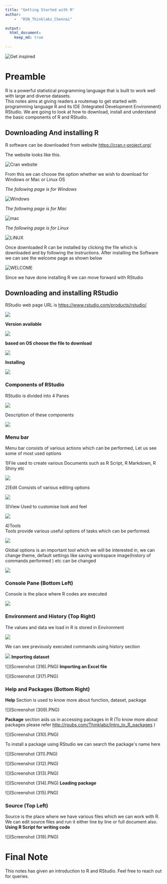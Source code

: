 ```yaml
---
title: "Getting Started with R"
author:    
    -  "RSN_Thinklabz_Chennai"

output:
  html_document:
    keep_md: true
    
---
```









![ Get inspired ](journey.jpg)


# Preamble 
R is a powerful statistical programming language that is built to work well with large and diverse datasets.   
This notes aims at giving readers a routemap to get started with programming language R and its IDE (Integrated Development Environment) RStudio. We are going to look at how to download, install and understand the basic components of R and RStudio.
 
 
## Downloading And installing R
R software can be downloaded from website  https://cran.r-project.org/
   
The website looks like this. 

![ **Cran website** ](cran_R.png)

 
   
From this we can  choose the option whether we wish to download for Windows or Mac or Linux OS

*The following page is for Windows*

 ![ **Windows** ](Windows.png)
   
   
*The following page is for Mac* 

 ![ **mac** ](mac.png)
    
        
*The following page is for Linux*  

 ![ **LINUX** ](lin.png)
    
    
Once downloaded R can be installed by clicking the file which is downloaded and by following the instructions. After installing the Software we can see the welcome page as shown below

![ **WELCOME** ](R_Welcome.png)
    
Since we have done installing R we can move forward with RStudio

## Downloading and installing RStudio

RStudio web page URL is https://www.rstudio.com/products/rstudio/ 


![ ](RST_DOWN.png)

**Version available**


![ ](Version1.png)  

**based on OS choose the file to download**


![ ](Version2.PNG)

**Installing**

![ ](Install.png)

### Components of RStudio   
RStudio is divided into 4 Panes

![ ](Components.PNG)

Description of these components


![ ](Co.D.PNG)

### Menu bar
Menu bar consists of various actions which can be performed, Let us see some of most used options
   
   1)File
   used to create various Documents such as R Script, R Markdown, R Shiny etc
   
![](File.PNG)
   
   2)Edit
   Consists of various editing options


![](edit.PNG)

   3)View
   Used to customise look and feel


![](View.PNG)  
   
   4)Tools    
   Tools provide various useful options of tasks which can be performed.   

![](tools.PNG)  
   
   Global options is an important tool which we will be interested in, we can change theme, default settings like saving workspace image(history of commands performed ) etc can be changed 
   

![](global_op.PNG) 

### Console Pane (Bottom Left)
Console is the place where R codes are executed 

![](console.PNG)


### Environment and History (Top Right)

The values and data we load in R is stored in Environment

 
![](Environment.PNG)

We can see previously executed commands using history section
 
![](history.PNG)
**Importing dataset**

 
![](Screenshot (316).PNG)
**Importing an Excel file**


![](Screenshot (317).PNG)

### Help and Packages (Bottom Right) 

**Help** Section is used to know more about function, dataset, package

![](Screenshot (309).PNG)

**Package** section aids us in accessing packages in R (To know more about packages please refer http://rpubs.com/Thinklabz/Intro_to_R_packages )


![](Screenshot (310).PNG)

To install a package using RStudio we can search the package's name here


![](Screenshot (311).PNG)



![](Screenshot (312).PNG)
 
![](Screenshot (313).PNG)
 
![](Screenshot (314).PNG)
**Loading package**

![](Screenshot (315).PNG)


### Source (Top Left)
Source is the place where we have various files which we can work with R. We can edit source files and run it either line by line or full document also.  
**Using R Script for writing code**


![](Screenshot (319).PNG)

# Final Note
This notes has given an introduction to R and RStudio. Feel free to reach out for queries.


